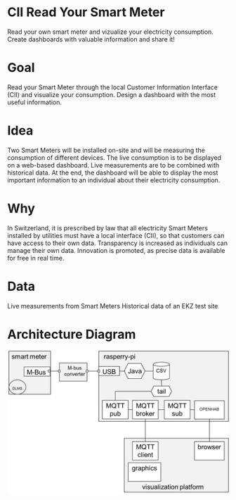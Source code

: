 # CII Read Your Smart Meter
Read your own smart meter and vizualize your electricity consumption. Create dashboards with valuable information and share it!

# Goal

Read your Smart Meter through the local Customer Information Interface (CII) and visualize your consumption. Design a dashboard with the most useful information.

# Idea

Two Smart Meters will be installed on-site and will be measuring the consumption of different devices. The live consumption is to be displayed on a web-based dashboard. Live measurements are to be combined with historical data. At the end, the dashboard will be able to display the most important information to an individual about their electricity consumption.

# Why

In Switzerland, it is prescribed by law that all electricity Smart Meters installed by utilities must have a local interface (CII), so that customers can have access to their own data. Transparency is increased as individuals can manage their own data. Innovation is promoted, as precise data is available for free in real time.

# Data

Live measurements from Smart Meters Historical data of an EKZ test site

# Architecture Diagram
![Architecture Diagram](img/ReadMySmartMeter_Setup.gif)